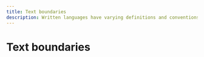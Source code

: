 ```yaml
---
title: Text boundaries
description: Written languages have varying definitions and conventions for the boundaries of a word and line breaking.
---
```


# Text boundaries
